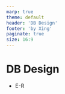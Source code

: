 ```yaml
---
marp: true
theme: default
header: 'DB Design'
footer: 'by Xing'
paginate: true
size: 16:9
---
```


<!--
_backgroundColor: white
_color: black
-->

# DB Design
- E-R
